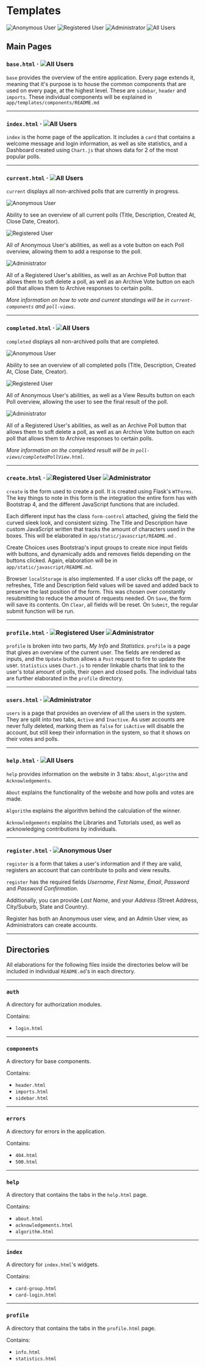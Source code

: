 # Templates

![Anonymous User](https://img.shields.io/badge/-Anonymous-blue.svg)
![Registered User](https://img.shields.io/badge/-Registered%20User-brightgreen.svg)
![Administrator](https://img.shields.io/badge/-Administrator-orange.svg)
![All Users](https://img.shields.io/badge/-All%20Users-lightgrey.svg)


## Main Pages

### `base.html` &middot; ![All Users](https://img.shields.io/badge/-All%20Users-lightgrey.svg)

`base` provides the overview of the entire application. Every page extends it, meaning that it's purpose is to house the
common components that are used on every page, at the highest level. These are `sidebar`, `header` and `imports`. These
individual components will be explained in `app/templates/components/README.md`

---

### `index.html` &middot; ![All Users](https://img.shields.io/badge/-All%20Users-lightgrey.svg)

`index` is the home page of the application. It includes a `card` that contains a welcome message and login information,
as well as site statistics, and a Dashboard created using `Chart.js` that shows data for 2 of the most popular polls.

---

### `current.html` &middot; ![All Users](https://img.shields.io/badge/-All%20Users-lightgrey.svg)

`current` displays all non-archived polls that are currently in progress.

![Anonymous User](https://img.shields.io/badge/-Anonymous-blue.svg)

Ability to see an overview of all current polls (Title, Description, Created At, Close Date, Creator).

![Registered User](https://img.shields.io/badge/-Registered%20User-brightgreen.svg)

All of Anonymous User's abilities, as well as a vote button on each Poll overview, allowing them to add a response to the poll.

![Administrator](https://img.shields.io/badge/-Administrator-orange.svg)

All of a Registered User's abilities, as well as an Archive Poll button that allows them to soft delete a poll, as well as 
an Archive Vote button on each poll that allows them to Archive responses to certain polls.

*More information on how to vote and current standings will be in `current-components` and `poll-views`.*

---

### `completed.html` &middot; ![All Users](https://img.shields.io/badge/-All%20Users-lightgrey.svg)

`completed` displays all non-archived polls that are completed.

![Anonymous User](https://img.shields.io/badge/-Anonymous-blue.svg)

Ability to see an overview of all completed polls (Title, Description, Created At, Close Date, Creator).

![Registered User](https://img.shields.io/badge/-Registered%20User-brightgreen.svg)

All of Anonymous User's abilities, as well as a View Results button on each Poll overview, allowing the user to see the final result of the poll.

![Administrator](https://img.shields.io/badge/-Administrator-orange.svg)

All of a Registered User's abilities, as well as an Archive Poll button that allows them to soft delete a poll, as well as 
an Archive Vote button on each poll that allows them to Archive responses to certain polls.

*More information on the completed result will be in `poll-views/completedPollView.html`.*

---

### `create.html` &middot; ![Registered User](https://img.shields.io/badge/-Registered%20User-brightgreen.svg) ![Administrator](https://img.shields.io/badge/-Administrator-orange.svg)

`create` is the form used to create a poll. It is created using Flask's `WTForms`. The key things to note in this form
is the integration the entire form has with Bootstrap 4, and the different JavaScript functions that are included. 

Each different input has the class `form-control` attached, giving the field the curved sleek look, and consistent sizing.
The Title and Description have custom JavaScript written that tracks the amount of characters used in the boxes. This will
be elaborated in `app/static/javascript/README.md` .

Create Choices uses Bootstrap's input groups to create nice input fields with buttons, and dynamically adds and removes fields
depending on the buttons clicked. Again, elaboration will be in `app/static/javascript/README.md`.

Browser `localStorage` is also implemented. If a user clicks off the page, or refreshes, Title and Description field values will be saved and
added back to preserve the last position of the form. This was chosen over constantly resubmitting to reduce the amount of requests
needed. On `Save`, the form will save its contents. On `Clear`, all fields will be reset. On `Submit`, the regular submit function
will be run.

---

### `profile.html` &middot; ![Registered User](https://img.shields.io/badge/-Registered%20User-brightgreen.svg) ![Administrator](https://img.shields.io/badge/-Administrator-orange.svg)

`profile` is broken into two parts, *My Info* and *Statistics*. `profile` is a page that gives an overview of the current user. 
The fields are rendered as inputs, and the `Update` button allows a `Post` request to fire to update the user. `Statistics` uses
`Chart.js` to render linkable charts that link to the user's total amount of polls, their open and closed polls. The individual
tabs are further elaborated in the `profile` directory.

---

### `users.html` &middot; ![Administrator](https://img.shields.io/badge/-Administrator-orange.svg)

`users` is a page that provides an overview of all the users in the system. They are split into two tabs, `Active` and 
`Inactive`. As user accounts are never fully deleted, marking them as `false` for `isActive` will disable the account, but
still keep their information in the system, so that it shows on their votes and polls.

---

### `help.html` &middot; ![All Users](https://img.shields.io/badge/-All%20Users-lightgrey.svg)

`help` provides information on the website in 3 tabs: `About`, `Algorithm` and `Acknowledgements`. 

`About` explains the functionality of the website and how polls and votes are made.

`Algorithm` explains the algorithm behind the calculation of the winner.

`Acknowledgements` explains the Libraries and Tutorials used, as well as acknowledging contributions by individuals.

---

### `register.html` &middot; ![Anonymous User](https://img.shields.io/badge/-Anonymous-blue.svg)

`register` is a form that takes a user's information and if they are valid, registers an account that can contribute to polls
and view results.

`register` has the required fields *Username*, *First Name*, *Email*, *Password* and *Password Confirmation*.

Additionally, you can provide *Last Name*, and your *Address* (Street Address, City/Suburb, State and Country).

Register has both an Anonymous user view, and an Admin User view, as Administrators can create accounts. 

---

## Directories

All elaborations for the following files inside the directories below will be included in individual `README.md`'s in each directory.

---

### `auth`

A directory for authorization modules.

Contains:
- `login.html`

---

### `components`

A directory for base components.

Contains: 
- `header.html`
- `imports.html`
- `sidebar.html`

---

### `errors`

A directory for errors in the application.

Contains:
- `404.html`
- `500.html`

---

### `help`

A directory that contains the tabs in the `help.html` page.

Contains:
- `about.html`
- `acknowledgements.html`
- `algorithm.html`

---

### `index`

A directory for `index.html`'s widgets.

Contains:
- `card-group.html`
- `card-login.html`

---

### `profile`

A directory that contains the tabs in the `profile.html` page.

Contains:
- `info.html`
- `statistics.html`